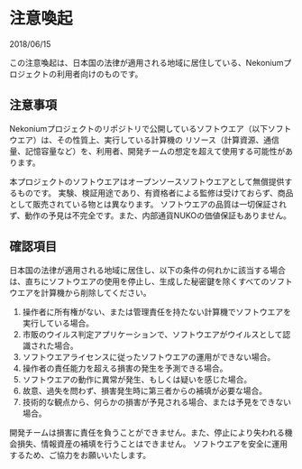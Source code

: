 # 注意喚起

2018/06/15

この注意喚起は、日本国の法律が適用される地域に居住している、Nekoniumプロジェクトの利用者向けのものです。

## 注意事項

Nekoniumプロジェクトのリポジトリで公開しているソフトウエア（以下ソフトウエア）は、その性質上、実行している計算機の
リソース（計算資源、通信量、記憶容量など）を、利用者、開発チームの想定を超えて使用する可能性があります。

本プロジェクトのソフトウエアはオープンソースソフトウエアとして無償提供するものです。
実験、検証用途であり、有資格者による監修は受けておらず、商品として販売されている物とは異なります。
ソフトウエアの品質は一切保証されず、動作の予見は不完全です。また、内部通貨NUKOの価値保証もありません。

## 確認項目

日本国の法律が適用される地域に居住し、以下の条件の何れかに該当する場合は、直ちにソフトウエアの使用を停止し、生成した秘密鍵を除くすべてのソフトウエアを計算機から削除してください。

1. 操作者に所有権がない、または管理責任を持たない計算機でソフトウエアを実行している場合。
2. 市販のウイルス判定アプリケーションで、ソフトウエアがウイルスとして認識された場合。
3. ソフトウエアライセンスに従ったソフトウエアの運用ができない場合。
4. 操作者の責任能力を超える損害の発生を予測できる場合。
5. ソフトウエアの動作に異常が発生、もしくは疑いを感じた場合。
6. 故意、過失を問わず、損害発生時に第三者からの補填が必要な場合。
7. 技術的な観点から、何らかの損害が予見される場合、または予見をできない場合。



開発チームは損害に責任を負うことができません。また、停止により失われる機会損失、情報資産の補填を行うことはできません。
ソフトウエアを安全に運用するため、ご協力をお願いいたします。
